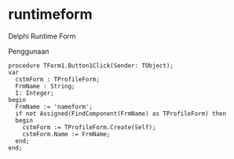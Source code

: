 # runtimeform
Delphi Runtime Form

Penggunaan
```
procedure TForm1.Button1Click(Sender: TObject);
var
  cstmForm : TProfileForm;
  FrmName : String;
  I: Integer;
begin
  FrmName := 'nameform';
  if not Assigned(FindComponent(FrmName) as TProfileForm) then
  begin
    cstmForm := TProfileForm.Create(Self);
    cstmForm.Name := FrmName;
  end;
end;
```
